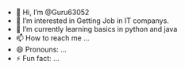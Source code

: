 - 👋 Hi, I’m @Guru63052
- 👀 I’m interested in Getting Job in IT companys.
- 🌱 I’m currently learning basics in python and java
- 📫 How to reach me ...
- 😄 Pronouns: ...
- ⚡ Fun fact: ...

<!---
Guru63052/Guru63052 is a ✨ special ✨ repository because its `README.md` (this file) appears on your GitHub profile.
You can click the Preview link to take a look at your changes.
--->
